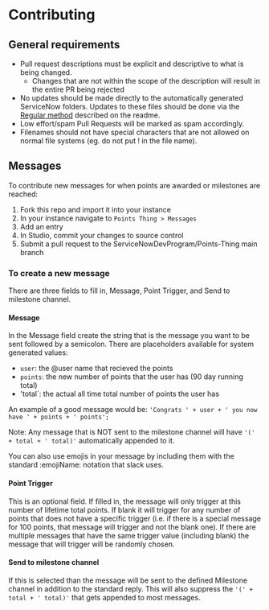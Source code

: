 # Contributing

## General requirements

- Pull request descriptions must be explicit and descriptive to what is being changed.
  - Changes that are not within the scope of the description will result in the entire PR being rejected
- No updates should be made directly to the automatically generated ServiceNow folders. Updates to these files should be done via the [Regular method](README.md#manually) described on the readme.
- Low effort/spam Pull Requests will be marked as spam accordingly.
- Filenames should not have special characters that are not allowed on normal file systems (eg. do not put ! in the file name).


## Messages

To contribute new messages for when points are awarded or milestones are reached:
1. Fork this repo and import it into your instance
2. In your instance navigate to `Points Thing > Messages`
3. Add an entry
4. In Studio, commit your changes to source control
5. Submit a pull request to the ServiceNowDevProgram/Points-Thing main branch

### To create a new message

There are three fields to fill in, Message, Point Trigger, and Send to milestone channel.

#### Message

In the Message field create the string that is the message you want to be sent followed by a semicolon. 
There are placeholders available for system generated values:

- `user`: the @user name that recieved the points
- `points`: the new number of points that the user has (90 day running total)
- 'total`: the actual all time total number of points the user has

An example of a good message would be:
`'Congrats ' + user + ' you now have ' + points + ' points';`

Note: Any message that is NOT sent to the milestone channel will have `'(' + total + ' total)'` automatically appended to it.

You can also use emojis in your message by including them with the standard :emojiName: notation that slack uses. 


#### Point Trigger

This is an optional field. If filled in, the message will only trigger at this number of lifetime total points.
If blank it will trigger for any number of points that does not have a specific trigger (i.e. if there is a special message for 100 points, that message will trigger and not the blank one).
If there are multiple messages that have the same trigger value (including blank) the message that will trigger will be randomly chosen.

#### Send to milestone channel

If this is selected than the message will be sent to the defined Milestone channel in addition to the standard reply. This will also suppress the `'(' + total + ' total)'` that gets appended to most messages.

